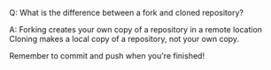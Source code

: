 Q: What is the difference between a fork and cloned repository?

A: Forking creates your own copy of a repository in a remote location
  Cloning makes a local copy of a repository, not your own copy.


Remember to commit and push when you're finished!
